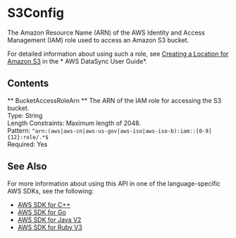 # S3Config<a name="API_S3Config"></a>

The Amazon Resource Name \(ARN\) of the AWS Identity and Access Management \(IAM\) role used to access an Amazon S3 bucket\.

For detailed information about using such a role, see [Creating a Location for Amazon S3](https://docs.aws.amazon.com/datasync/latest/userguide/working-with-locations.html#create-s3-location) in the * AWS DataSync User Guide*\.

## Contents<a name="API_S3Config_Contents"></a>

 ** BucketAccessRoleArn **   <a name="DataSync-Type-S3Config-BucketAccessRoleArn"></a>
The ARN of the IAM role for accessing the S3 bucket\.   
Type: String  
Length Constraints: Maximum length of 2048\.  
Pattern: `^arn:(aws|aws-cn|aws-us-gov|aws-iso|aws-iso-b):iam::[0-9]{12}:role/.*$`   
Required: Yes

## See Also<a name="API_S3Config_SeeAlso"></a>

For more information about using this API in one of the language\-specific AWS SDKs, see the following:
+  [AWS SDK for C\+\+](https://docs.aws.amazon.com/goto/SdkForCpp/datasync-2018-11-09/S3Config) 
+  [AWS SDK for Go](https://docs.aws.amazon.com/goto/SdkForGoV1/datasync-2018-11-09/S3Config) 
+  [AWS SDK for Java V2](https://docs.aws.amazon.com/goto/SdkForJavaV2/datasync-2018-11-09/S3Config) 
+  [AWS SDK for Ruby V3](https://docs.aws.amazon.com/goto/SdkForRubyV3/datasync-2018-11-09/S3Config) 